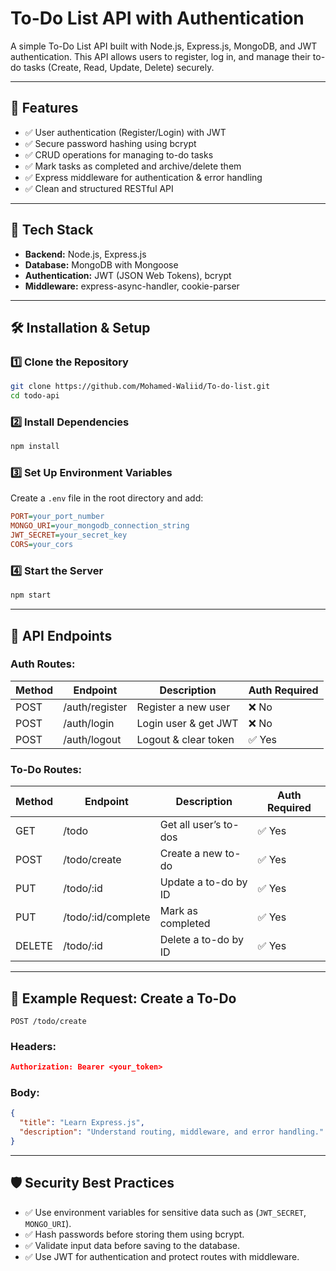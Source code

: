 # To-Do List API with Authentication

A simple To-Do List API built with Node.js, Express.js, MongoDB, and JWT authentication. This API allows users to register, log in, and manage their to-do tasks (Create, Read, Update, Delete) securely.

---

## 🚀 Features

- ✅ User authentication (Register/Login) with JWT
- ✅ Secure password hashing using bcrypt
- ✅ CRUD operations for managing to-do tasks
- ✅ Mark tasks as completed and archive/delete them
- ✅ Express middleware for authentication & error handling
- ✅ Clean and structured RESTful API

---

## 📌 Tech Stack

- **Backend:** Node.js, Express.js  
- **Database:** MongoDB with Mongoose  
- **Authentication:** JWT (JSON Web Tokens), bcrypt  
- **Middleware:** express-async-handler, cookie-parser  

---

## 🛠 Installation & Setup

### 1️⃣ Clone the Repository
```sh
git clone https://github.com/Mohamed-Waliid/To-do-list.git
cd todo-api
```

### 2️⃣ Install Dependencies
```sh
npm install
```

### 3️⃣ Set Up Environment Variables
Create a `.env` file in the root directory and add:
```ini
PORT=your_port_number
MONGO_URI=your_mongodb_connection_string
JWT_SECRET=your_secret_key
CORS=your_cors
```

### 4️⃣ Start the Server
```sh
npm start
```

---

## 🔑 API Endpoints

### **Auth Routes:**
| Method | Endpoint       | Description               | Auth Required  |
|--------|----------------|---------------------------|--------------- |
| POST   | /auth/register | Register a new user       | ❌ No          |
| POST   | /auth/login    | Login user & get JWT      | ❌ No          |
| POST   | /auth/logout   | Logout & clear token      | ✅ Yes         |

### **To-Do Routes:**
| Method | Endpoint             | Description                 | Auth Required |
|--------|-----------------------|-----------------------------|--------------|
| GET    | /todo                 | Get all user’s to-dos       | ✅ Yes      |
| POST   | /todo/create          | Create a new to-do          | ✅ Yes      |
| PUT    | /todo/:id             | Update a to-do by ID        | ✅ Yes      |
| PUT    | /todo/:id/complete    | Mark as completed           | ✅ Yes      |
| DELETE | /todo/:id             | Delete a to-do by ID        | ✅ Yes      |

---

## 📌 Example Request: Create a To-Do

```http
POST /todo/create
```

### **Headers:**
```json
Authorization: Bearer <your_token>
```

### **Body:**
```json
{
  "title": "Learn Express.js",
  "description": "Understand routing, middleware, and error handling."
}
```

---

## 🛡 Security Best Practices

- ✅ Use environment variables for sensitive data such as (`JWT_SECRET`, `MONGO_URI`).
- ✅ Hash passwords before storing them using bcrypt.
- ✅ Validate input data before saving to the database.
- ✅ Use JWT for authentication and protect routes with middleware.
